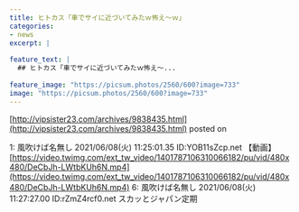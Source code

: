 ```yaml
---
title: ヒトカス「車でサイに近づいてみたｗ怖え～ｗ」
categories:
- news
excerpt: |
  
feature_text: |
  ## ヒトカス「車でサイに近づいてみたｗ怖え～...
  
feature_image: "https://picsum.photos/2560/600?image=733"
image: "https://picsum.photos/2560/600?image=733"
---
```


[http://vipsister23.com/archives/9838435.html](http://vipsister23.com/archives/9838435.html)
posted on 

<!--more-->

1: 風吹けば名無し 2021/06/08(火) 11:25:01.35 ID:YOB11sZcp.net 【動画】[https://video.twimg.com/ext_tw_video/1401787106310066182/pu/vid/480x480/DeCbJh-LWtbKUh6N.mp4](https://video.twimg.com/ext_tw_video/1401787106310066182/pu/vid/480x480/DeCbJh-LWtbKUh6N.mp4) 6: 風吹けば名無し 2021/06/08(火) 11:27:27.00 ID:rZmZ4rcf0.net スカッとジャパン定期
